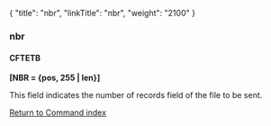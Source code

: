 {
    "title": "nbr",
    "linkTitle": "nbr",
    "weight": "2100"
}<span id="nbr"></span>

### nbr

#### CFTETB

**\[NBR = {pos, 255 |
len}\]**

This field indicates the number of records
field of the file to be sent.

[Return to Command index](../../)
